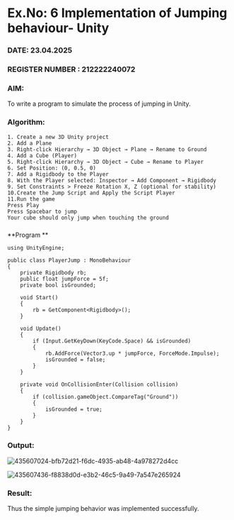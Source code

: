 # Ex.No: 6  Implementation of Jumping  behaviour- Unity
### DATE: 23.04.2025                                                                      
### REGISTER NUMBER : 212222240072
### AIM: 
To write a program to simulate the process of jumping in Unity.
### Algorithm:
```
1. Create a new 3D Unity project
2. Add a Plane
3. Right-click Hierarchy → 3D Object → Plane → Rename to Ground
4. Add a Cube (Player)
5. Right-click Hierarchy → 3D Object → Cube → Rename to Player
6. Set Position: (0, 0.5, 0)
7. Add a Rigidbody to the Player
8. With the Player selected: Inspector → Add Component → Rigidbody
9. Set Constraints > Freeze Rotation X, Z (optional for stability)
10.Create the Jump Script and Apply the Script Player
11.Run the game
Press Play
Press Spacebar to jump
Your cube should only jump when touching the ground
```
###
**Program **
```
using UnityEngine;

public class PlayerJump : MonoBehaviour
{
    private Rigidbody rb;
    public float jumpForce = 5f;
    private bool isGrounded;

    void Start()
    {
        rb = GetComponent<Rigidbody>();
    }

    void Update()
    {
        if (Input.GetKeyDown(KeyCode.Space) && isGrounded)
        {
            rb.AddForce(Vector3.up * jumpForce, ForceMode.Impulse);
            isGrounded = false;
        }
    }

    private void OnCollisionEnter(Collision collision)
    {
        if (collision.gameObject.CompareTag("Ground"))
        {
            isGrounded = true;
        }
    }
}
```

### Output:

![435607024-bfb72d21-f6dc-4935-ab48-4a978272d4cc](https://github.com/user-attachments/assets/6fa15ff0-07b7-4dbd-b8f2-aaf809194c25)


![435607436-f8838d0d-e3b2-46c5-9a49-7a547e265924](https://github.com/user-attachments/assets/25f02686-f6f3-4ffa-a715-e4cebda2f9c1)


### Result:
Thus the simple jumping behavior was implemented successfully.
